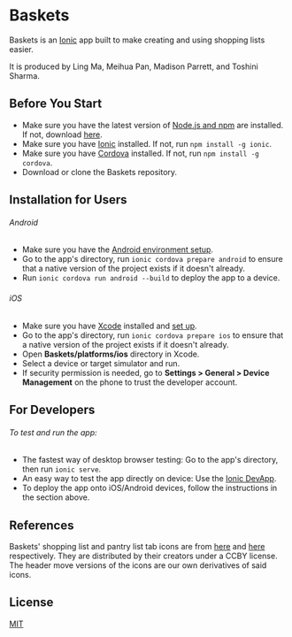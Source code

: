 # Baskets

Baskets is an [Ionic](https://ionicframework.com/) app built to make creating and using shopping lists easier.

It is produced by Ling Ma, Meihua Pan, Madison Parrett, and Toshini Sharma.


## Before You Start
- Make sure you have the latest version of [Node.js and npm](https://ionicframework.com/docs/installation/environment) are installed. If not, download [here](https://nodejs.org/en/download/).
- Make sure you have [Ionic](https://ionicframework.com/docs/installation/cli) installed. If not, run `npm install -g ionic`.
- Make sure you have [Cordova](https://cordova.apache.org/) installed. If not, run `npm install -g cordova`.
- Download or clone the Baskets repository.


## Installation for Users

###### Android

- Make sure you have the [Android environment setup](https://ionicframework.com/docs/installation/android).
- Go to the app's directory, run `ionic cordova prepare android` to ensure that a native version of the project exists if it doesn't already.
- Run `ionic cordova run android --build` to deploy the app to a device.

###### iOS

- Make sure you have [Xcode](https://developer.apple.com/xcode/) installed and [set up](https://ionicframework.com/docs/installation/ios).
- Go to the app's directory, run `ionic cordova prepare ios` to ensure that a native version of the project exists if it doesn't already.
- Open **Baskets/platforms/ios** directory in Xcode.
- Select a device or target simulator and run.
- If security permission is needed, go to **Settings > General > Device Management** on the phone to trust the developer account.

## For Developers

###### To test and run the app:

- The fastest way of desktop browser testing: Go to the app's directory, then run `ionic serve`.
- An easy way to test the app directly on device: Use the [Ionic DevApp](https://ionicframework.com/docs/building/running).
- To deploy the app onto iOS/Android devices, follow the instructions in the section above.


## References

Baskets' shopping list and pantry list tab icons are from [here](https://thenounproject.com/wes13/uploads/?i=166411) and [here](https://thenounproject.com/DavidCR/collection/home-automation/?i=489212) respectively. They are distributed by their creators under a CCBY license. The header move versions of the icons are our own derivatives of said icons.


## License
[MIT](https://choosealicense.com/licenses/mit/)

